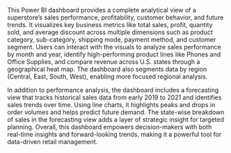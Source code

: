 This Power BI dashboard provides a complete analytical view of a superstore’s sales performance, profitability, customer behavior, and future trends. It visualizes key business metrics like total sales, profit, quantity sold, 
and average discount across multiple dimensions such as product category, sub-category, shipping mode, payment method, and customer segment. Users can interact with the visuals to analyze sales performance by month and year, 
identify high-performing product lines like Phones and Office Supplies, and compare revenue across U.S. states through a geographical heat map. The dashboard also segments data by region (Central, East, South, West), 
enabling more focused regional analysis.

In addition to performance analysis, the dashboard includes a forecasting view that tracks historical sales data from early 2019 to 2021 and identifies sales trends over time. Using line charts, it highlights peaks and 
drops in order volumes and helps predict future demand. The state-wise breakdown of sales in the forecasting view adds a layer of strategic insight for targeted planning. Overall, this dashboard empowers decision-makers 
with both real-time insights and forward-looking trends, making it a powerful tool for data-driven retail management.
